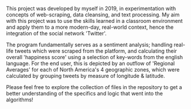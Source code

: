 This project was developed by myself in 2019, in experimentation with concepts of web-scraping, data cleansing, and text processing. My aim with this project was to use the skills learned in a classroom environment and apply them to a more modern-day, real-world context, hence the integration of the social network 'Twitter'.

The program fundamentally serves as a sentiment analysis; handling real-life tweets which were scraped from the platform, and calculating their overall 'happiness score' using a selection of key-words from the english language. For the end user, this is depicted by an outflow of 'Regional Averages' for each of North America's 4 geographic zones, which were calculated by grouping tweets by measure of longitude & latitude.

Please feel free to explore the collection of files in the repository to get a better understanding of the specifics and logic that went into the algorithms!

